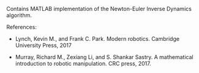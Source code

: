 Contains MATLAB implementation of the Newton-Euler Inverse Dynamics algorithm.

References: 

* Lynch, Kevin M., and Frank C. Park. Modern robotics. Cambridge University Press, 2017

* Murray, Richard M., Zexiang Li, and S. Shankar Sastry. A mathematical introduction to robotic manipulation. CRC press, 2017.
